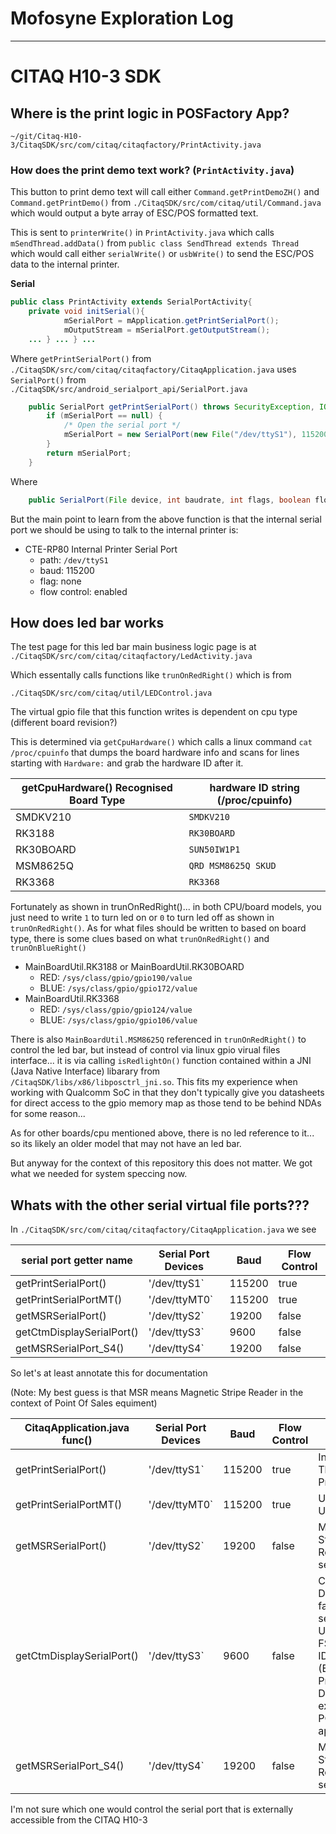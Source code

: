 # Mofosyne Exploration Log

---

# CITAQ H10-3 SDK

## Where is the print logic in POSFactory App?

```
~/git/Citaq-H10-3/CitaqSDK/src/com/citaq/citaqfactory/PrintActivity.java
```

### How does the print demo text work? (`PrintActivity.java`)

This button to print demo text will call either `Command.getPrintDemoZH()` and `Command.getPrintDemo()` from `./CitaqSDK/src/com/citaq/util/Command.java` which would output a byte array of ESC/POS formatted text.

This is sent to `printerWrite()` in `PrintActivity.java` which calls `mSendThread.addData()` from `public class SendThread extends Thread` which would call either `serialWrite()` or `usbWrite()` to send the ESC/POS data to the internal printer.

**Serial**

```java
public class PrintActivity extends SerialPortActivity{
	private void initSerial(){
			mSerialPort = mApplication.getPrintSerialPort();
			mOutputStream = mSerialPort.getOutputStream();
    ... } ... } ...
```

Where `getPrintSerialPort()` from `./CitaqSDK/src/com/citaq/citaqfactory/CitaqApplication.java` uses `SerialPort()` from `./CitaqSDK/src/android_serialport_api/SerialPort.java`

```java
	public SerialPort getPrintSerialPort() throws SecurityException, IOException, InvalidParameterException {
		if (mSerialPort == null) {
			/* Open the serial port */
			mSerialPort = new SerialPort(new File("/dev/ttyS1"), 115200, 0, true);
		}
		return mSerialPort;
	}
```

Where

```java
	public SerialPort(File device, int baudrate, int flags, boolean flowCon)
```

But the main point to learn from the above function is that the internal serial port we should be using to talk to the internal printer is:
 - CTE-RP80 Internal Printer Serial Port
    - path: `/dev/ttyS1`
    - baud: 115200
    - flag: none
    - flow control: enabled


## How does led bar works

The test page for this led bar main business logic page is at `./CitaqSDK/src/com/citaq/citaqfactory/LedActivity.java`

Which essentally calls functions like `trunOnRedRight()` which is from

```
./CitaqSDK/src/com/citaq/util/LEDControl.java
```

The virtual gpio file that this function writes is dependent on cpu type (different board revision?)

This is determined via `getCpuHardware()` which calls a linux command `cat /proc/cpuinfo` that dumps the board hardware info and scans for lines starting with `Hardware:` and grab the hardware ID after it.

| getCpuHardware() Recognised Board Type | hardware ID string (/proc/cpuinfo) |
|----------------------------------------|------------------------------------|
| SMDKV210                               | `SMDKV210`                         |
| RK3188                                 | `RK30BOARD`                        |
| RK30BOARD                              | `SUN50IW1P1`                       |
| MSM8625Q                               | `QRD MSM8625Q SKUD`                |
| RK3368                                 | `RK3368`                           |

Fortunately as shown in trunOnRedRight()... in both CPU/board models, you just need to write `1` to turn led on or `0` to turn led off as shown in `trunOnRedRight()`. As for what files should be written to based on board type, there is some clues based on what `trunOnRedRight()` and `trunOnBlueRight()`

 - MainBoardUtil.RK3188 or MainBoardUtil.RK30BOARD
    - RED: `/sys/class/gpio/gpio190/value`
    - BLUE: `/sys/class/gpio/gpio172/value`
 - MainBoardUtil.RK3368
    - RED: `/sys/class/gpio/gpio124/value`
    - BLUE: `/sys/class/gpio/gpio106/value`

There is also `MainBoardUtil.MSM8625Q` referenced in `trunOnRedRight()` to control the led bar, but instead of control via linux gpio virual files interface... it is via calling `isRedlightOn()` function contained within a JNI (Java Native Interface) libarary from `/CitaqSDK/libs/x86/libposctrl_jni.so`. This fits my experience when working with Qualcomm SoC in that they don't typically give you datasheets for direct access to the gpio memory map as those tend to be behind NDAs for some reason...

As for other boards/cpu mentioned above, there is no led reference to it... so its likely an older model that may not have an led bar.

But anyway for the context of this repository this does not matter. We got what we needed for system speccing now.


## Whats with the other serial virtual file ports???

In `./CitaqSDK/src/com/citaq/citaqfactory/CitaqApplication.java` we see

| serial port getter name   | Serial Port Devices |   Baud | Flow Control |
|---------------------------|---------------------|--------|--------------|
| getPrintSerialPort()      |        '/dev/ttyS1` | 115200 |         true |
| getPrintSerialPortMT()    |       '/dev/ttyMT0` | 115200 |         true |
| getMSRSerialPort()        |        '/dev/ttyS2` |  19200 |        false |
| getCtmDisplaySerialPort() |        '/dev/ttyS3` |   9600 |        false |
| getMSRSerialPort_S4()     |        '/dev/ttyS4` |  19200 |        false |

So let's at least annotate this for documentation

(Note: My best guess is that MSR means Magnetic Stripe Reader in the context of Point Of Sales equiment)

| CitaqApplication.java func() | Serial Port Devices |   Baud | Flow Control | Note On Usage            |
|------------------------------|---------------------|--------|--------------|--------------------------|
| getPrintSerialPort()         |        '/dev/ttyS1` | 115200 |         true | Internal Thermal Printer |
| getPrintSerialPortMT()       |       '/dev/ttyMT0` | 115200 |         true | Unknown Usage |
| getMSRSerialPort()           |        '/dev/ttyS2` |  19200 |        false | Magnetic Stripe Reader via serial port |
| getCtmDisplaySerialPort()    |        '/dev/ttyS3` |   9600 |        false | Customer Display facing serial port. Used by FSK Caller ID and PD (ESC/POS Printer Device) example in POSFactory app |
| getMSRSerialPort_S4()        |        '/dev/ttyS4` |  19200 |        false | Magnetic Stripe Reader via serial port |

I'm not sure which one would control the serial port that is externally accessible from the CITAQ H10-3
